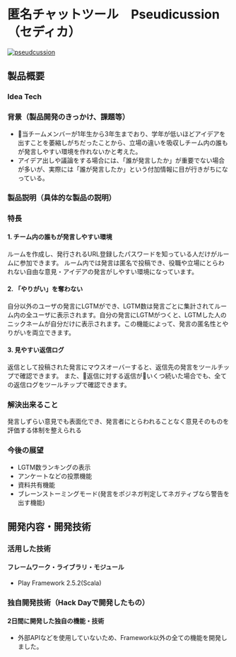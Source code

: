 # 匿名チャットツール　Pseudicussion （セディカ）

[![pseudcussion](https://user-images.githubusercontent.com/20939887/32172472-14a2970a-bdbf-11e7-92ca-3c22c6587859.png)](https://www.youtube.com/watch?v=Qx87zl4mBSs)

## 製品概要
### Idea Tech

### 背景（製品開発のきっかけ、課題等）
- 当チームメンバーが1年生から3年生までおり、学年が低いほどアイデアを出すことを萎縮しがちだったことから、立場の違いを吸収しチーム内の誰もが発言しやすい環境を作れないかと考えた。
- アイデア出しや議論をする場合には、「誰が発言したか」が重要でない場合が多いが、実際には「誰が発言したか」という付加情報に目が行きがちになっている。

### 製品説明（具体的な製品の説明）
### 特長

#### 1. チーム内の誰もが発言しやすい環境
ルームを作成し、発行されるURL登録したパスワードを知っている人だけがルームに参加できます。
ルーム内では発言は匿名で投稿でき、役職や立場にとらわれない自由な意見・アイデアの発言がしやすい環境になっています。

#### 2. 「やりがい」を奪わない
自分以外のユーザの発言にLGTMができ、LGTM数は発言ごとに集計されてルーム内の全ユーザに表示されます。自分の発言にLGTMがつくと、LGTMした人のニックネームが自分だけに表示されます。この機能によって、発言の匿名性とやりがいを両立できます。

#### 3. 見やすい返信ログ
返信として投稿された発言にマウスオーバーすると、返信先の発言をツールチップで確認できます。
また、返信に対する返信がいくつ続いた場合でも、全ての返信ログをツールチップで確認できます。

### 解決出来ること
発言しずらい意見でも表面化でき、発言者にとらわれることなく意見そのものを評価する体制を整えられる

### 今後の展望
- LGTM数ランキングの表示
- アンケートなどの投票機能
- 資料共有機能
- ブレーンストーミングモード(発言をポジネガ判定してネガティブなら警告を出す機能)

## 開発内容・開発技術
### 活用した技術
#### フレームワーク・ライブラリ・モジュール
* Play Framework 2.5.2(Scala)


### 独自開発技術（Hack Dayで開発したもの）
#### 2日間に開発した独自の機能・技術
* 外部APIなどを使用していないため、Framework以外の全ての機能を開発しました。
